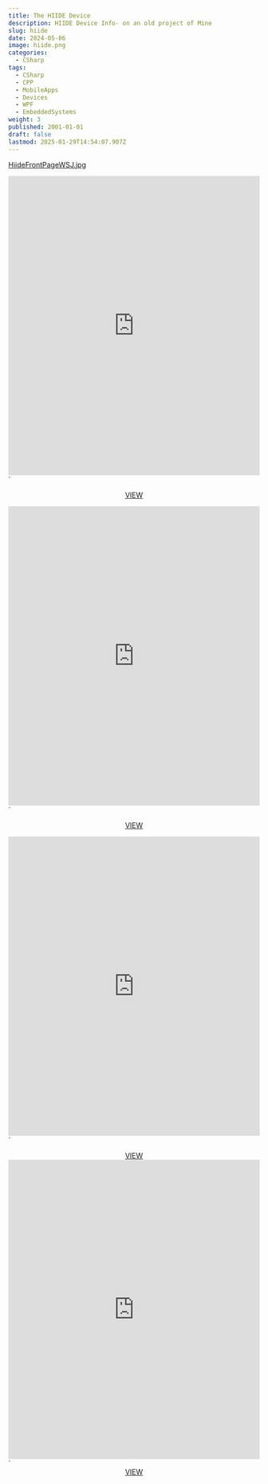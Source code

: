 ```yaml
---
title: The HIIDE Device
description: HIIDE Device Info- on an old project of Mine
slug: hiide
date: 2024-05-06
image: hiide.png
categories:
  - CSharp
tags:
  - CSharp
  - CPP
  - MobileApps
  - Devices
  - WPF
  - EmbeddedSystems
weight: 3
published: 2001-01-01
draft: false
lastmod: 2025-01-29T14:54:07.907Z
---
```

[HiideFrontPageWSJ.jpg](https://brianbraatz.com/portfolio/HIIDE/HiideFrontPageWSJ.jpg)

<embed src="https://brianbraatz.com/portfolio/HIIDE/HIIDE%99%205%20-%20Solutions%20-%20L-1%20Identity%20Solutions.pdf" type="application/pdf" width="100%" height="600px">\`

<div style="text-align: center;"> 
<a href="https://brianbraatz.com/portfolio/HIIDE/HIIDE%99%205%20-%20Solutions%20-%20L-1%20Identity%20Solutions.pdf" style="text-align:center; text-decoration: underline">VIEW</a><br>

</div>

<!-- https://brianbraatz.com/portfolio/HIIDE/HIIDE%99%20Series%204%20-%20Solutions%20-%20L-1%20Identity%20Solutions.pdf -->

<embed src="https://brianbraatz.com/portfolio/HIIDE/HIIDE%99%20Series%204%20-%20Solutions%20-%20L-1%20Identity%20Solutions.pdf" type="application/pdf" width="100%" height="600px">\`

<div style="text-align: center;"> 
<a href="https://brianbraatz.com/portfolio/HIIDE/HIIDE%99%20Series%204%20-%20Solutions%20-%20L-1%20Identity%20Solutions.pdf" style="text-align:center; text-decoration: underline">VIEW</a><br>

</div>

<!-- https://brianbraatz.com/portfolio/HIIDE/Images%20of%20HIIDE%20being%20Used%20in%20IRAQ%20and%20Afghanistan.pdf -->

<!-- 
<embed src="https://brianbraatz.com/portfolio/HIIDE/Images%20of%20HIIDE%20being%20Used%20in%20IRAQ%20and%20Afghanistan.pdf" type="application/pdf" width="100%" height="600px">`
<div style="text-align: center;"> 
<a href="https://brianbraatz.com/portfolio/HIIDE/Images%20of%20HIIDE%20being%20Used%20in%20IRAQ%20and%20Afghanistan.pdf" style="text-align:center; text-decoration: underline">VIEW</a><br>

</div>
-->

<embed src="https://brianbraatz.com/portfolio/HIIDE/Specifications%20-%20Solutions%20-%20L-1%20Identity%20Solutions.pdf" type="application/pdf" width="100%" height="600px">\`

<div style="text-align: center;"> 
<a href="https://brianbraatz.com/portfolio/HIIDE/Specifications%20-%20Solutions%20-%20L-1%20Identity%20Solutions.pdf" style="text-align:center; text-decoration: underline">VIEW</a><br>

</div>
<embed src="https://brianbraatz.com/portfolio/HIIDE/Wired%20Article%20on%20HIIDE-Your%20Local%20Cops%20Now%20Use%20Iraqs%20Iris%20Scanners.pdf" type="application/pdf" width="100%" height="600px">`
<div style="text-align: center;"> 
<a href="https://brianbraatz.com/portfolio/HIIDE/Wired%20Article%20on%20HIIDE-Your%20Local%20Cops%20Now%20Use%20Iraqs%20Iris%20Scanners.pdf" style="text-align:center; text-decoration: underline">VIEW</a><br>

</div>

<!--
C++ version [HERE](post/cpp/effective-cpp/index.md) 
<a href="https://www.amazon.com/Effective-Covers-Content-Update-Program/dp/0672337878/" style="text-align:center; text-decoration: underline">Effective C++ Amazon Link</a>
-->
